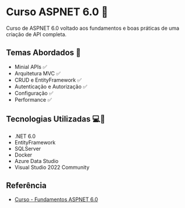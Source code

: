 
# Curso ASPNET 6.0 🚀 

Curso de ASPNET 6.0 voltado aos fundamentos e boas práticas de uma criação de API completa.



## Temas Abordados 📁

- Minial APIs ✅
- Arquitetura MVC ✅
- CRUD e EntityFramework ✅
- Autenticação e Autorização ✅
- Configuração ✅
- Performance ✅


## Tecnologias Utilizadas 💻🔧

- .NET 6.0
- EntityFramework
- SQLServer
- Docker
- Azure Data Studio
- Visual Studio 2022 Community


## Referência

 - [Curso - Fundamentos ASPNET 6.0](https://balta.io)

